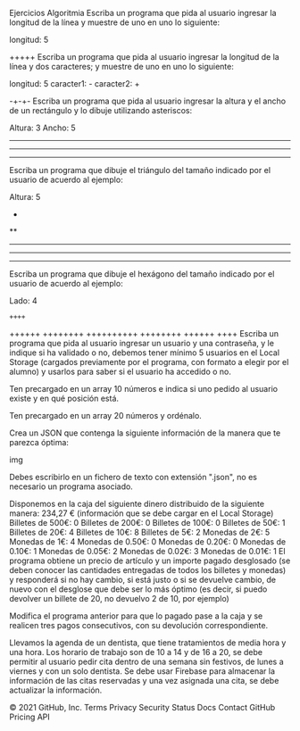 Ejercicios Algoritmia
Escriba un programa que pida al usuario ingresar la longitud de la línea y muestre de uno en uno lo siguiente:

 longitud: 5

 +++++
Escriba un programa que pida al usuario ingresar la longitud de la línea y dos caracteres; y muestre de uno en uno lo siguiente:

 longitud: 5
 caracter1: -
 caracter2: +

 -+-+-
Escriba un programa que pida al usuario ingresar la altura y el ancho de un rectángulo y lo dibuje utilizando asteriscos:

 Altura: 3
 Ancho: 5

 *****
 *****
 *****
Escriba un programa que dibuje el triángulo del tamaño indicado por el usuario de acuerdo al ejemplo:

 Altura: 5

 *
 **
 ***
 ****
 *****
Escriba un programa que dibuje el hexágono del tamaño indicado por el usuario de acuerdo al ejemplo:

 Lado: 4

    ++++
   ++++++
  ++++++++
 ++++++++++
  ++++++++
   ++++++
    ++++
Escriba un programa que pida al usuario ingresar un usuario y una contraseña, y le indique si ha validado o no, debemos tener mínimo 5 usuarios en el Local Storage (cargados previamente por el programa, con formato a elegir por el alumno) y usarlos para saber si el usuario ha accedido o no.

Ten precargado en un array 10 números e indica si uno pedido al usuario existe y en qué posición está.

Ten precargado en un array 20 números y ordénalo.

Crea un JSON que contenga la siguiente información de la manera que te parezca óptima:

img

Debes escribirlo en un fichero de texto con extensión ".json", no es necesario un programa asociado.

Disponemos en la caja del siguiente dinero distribuido de la siguiente manera: 234,27 € (información que se debe cargar en el Local Storage)
Billetes de 500€: 0
Billetes de 200€: 0
Billetes de 100€: 0
Billetes de 50€: 1
Billetes de 20€: 4
Billetes de 10€: 8
Billetes de 5€: 2
Monedas de 2€: 5
Monedas de 1€: 4
Monedas de 0.50€: 0
Monedas de 0.20€: 0
Monedas de 0.10€: 1
Monedas de 0.05€: 2
Monedas de 0.02€: 3
Monedas de 0.01€: 1
El programa obtiene un precio de artículo y un importe pagado desglosado (se deben conocer las cantidades entregadas de todos los billetes y monedas) y responderá si no hay cambio, si está justo o si se devuelve cambio, de nuevo con el desglose que debe ser lo más óptimo (es decir, si puedo devolver un billete de 20, no devuelvo 2 de 10, por ejemplo)

Modifica el programa anterior para que lo pagado pase a la caja y se realicen tres pagos consecutivos, con su devolución correspondiente.

Llevamos la agenda de un dentista, que tiene tratamientos de media hora y una hora. Los horario de trabajo son de 10 a 14 y de 16 a 20, se debe permitir al usuario pedir cita dentro de una semana sin festivos, de lunes a viernes y con un solo dentista. Se debe usar Firebase para almacenar la información de las citas reservadas y una vez asignada una cita, se debe actualizar la información.

© 2021 GitHub, Inc.
Terms
Privacy
Security
Status
Docs
Contact GitHub
Pricing
API
